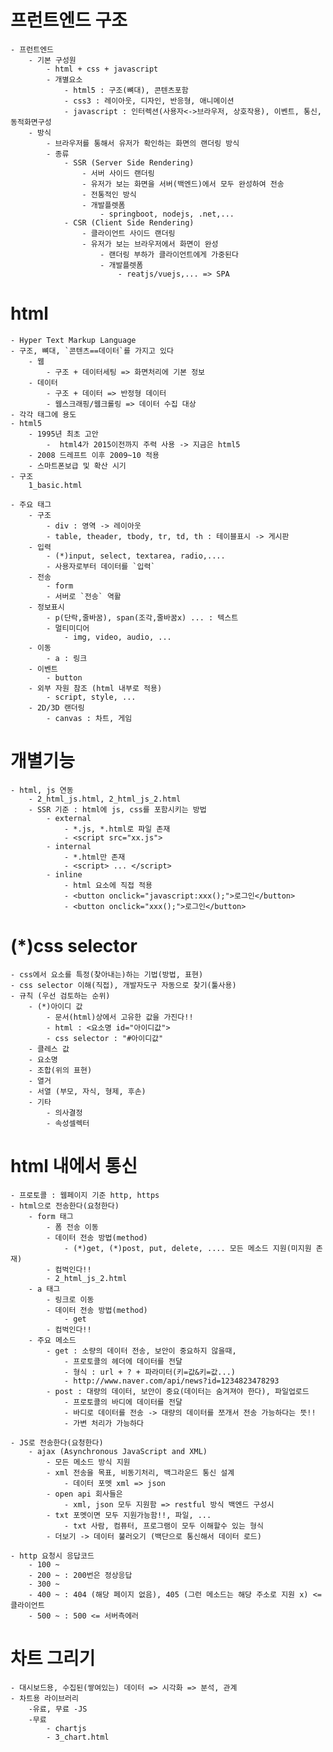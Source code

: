 # 프런트엔드 구조
    - 프런트엔드
        - 기본 구성원
            - html + css + javascript
            - 개별요소
                - html5 : 구조(뼈대), 콘텐츠포함
                - css3 : 레이아웃, 디자인, 반응형, 애니메이션
                - javascript : 인터렉션(사용자<->브라우저, 상호작용), 이벤트, 통신, 동적화면구성
        - 방식
            - 브라우저를 통해서 유저가 확인하는 화면의 랜더링 방식
            - 종류
                - SSR (Server Side Rendering)
                    - 서버 사이드 랜더링
                    - 유저가 보는 화면을 서버(백엔드)에서 모두 완성하여 전송
                    - 전통적인 방식
                    - 개발플렛폼
                        - springboot, nodejs, .net,...
                - CSR (Client Side Rendering)
                    - 클라이언트 사이드 랜더링
                    - 유저가 보는 브라우저에서 화면이 완성
                        - 랜더링 부하가 클라이언트에게 가중된다
                        - 개발플렛폼 
                            - reatjs/vuejs,... => SPA

# html
    - Hyper Text Markup Language
    - 구조, 뼈대, `콘텐츠==데이터`를 가지고 있다
        - 웹
            - 구조 + 데이터세팅 => 화면처리에 기본 정보
        - 데이터
            - 구조 + 데이터 => 반정형 데이터 
            - 웹스크래핑/웹크롤링 => 데이터 수집 대상
    - 각각 태그에 용도
    - html5 
        - 1995년 최초 고안
            -  html4가 2015이전까지 주력 사용 -> 지금은 html5
        - 2008 드레프트 이후 2009~10 적용
        - 스마트폰보급 및 확산 시기
    - 구조
        1_basic.html
    
    - 주요 태그
        - 구조
            - div : 영역 -> 레이아웃
            - table, theader, tbody, tr, td, th : 테이블표시 -> 게시판
        - 입력
            - (*)input, select, textarea, radio,....
            - 사용자로부터 데이터를 `입력`
        - 전송
            - form
            - 서버로 `전송` 역활
        - 정보표시
            - p(단락,줄바꿈), span(조각,줄바꿈x) ... : 텍스트
            - 멀티미디어
                - img, video, audio, ...
        - 이동
            - a : 링크
        - 이벤트
            - button
        - 외부 자원 참조 (html 내부로 적용)
            - script, style, ...
        - 2D/3D 랜더링
            - canvas : 차트, 게임

# 개별기능
    - html, js 연동
        - 2_html_js.html, 2_html_js_2.html
        - SSR 기준 : html에 js, css를 포함시키는 방법
            - external
                - *.js, *.html로 파일 존재
                - <script src="xx.js">
            - internal
                - *.html만 존재
                - <script> ... </script>
            - inline
                - html 요소에 직접 적용
                - <button onclick="javascript:xxx();">로그인</button>
                - <button onclick="xxx();">로그인</button>


# (*)css selector
    - css에서 요소를 특정(찾아내는)하는 기법(방법, 표현)
    - css selector 이해(직접), 개발자도구 자동으로 찾기(툴사용)
    - 규칙 (우선 검토하는 순위)
        - (*)아이디 값
            - 문서(html)상에서 고유한 값을 가진다!!
            - html : <요소명 id="아이디값">
            - css selector : "#아이디값"
        - 클레스 값
        - 요소명
        - 조합(위의 표현)
        - 열거
        - 서열 (부모, 자식, 형제, 후손)
        - 기타 
            - 의사결정
            - 속성셀렉터

# html 내에서 통신
    - 프로토콜 : 웹페이지 기준 http, https
    - html으로 전송한다(요청한다)
        - form 태그
            - 폼 전송 이동
            - 데이터 전송 방법(method)
                - (*)get, (*)post, put, delete, .... 모든 메소드 지원(미지원 존재)
            - 컴벅인다!!
            - 2_html_js_2.html
        - a 태그
            - 링크로 이동
            - 데이터 전송 방법(method)
                - get
            - 컴벅인다!!
        - 주요 메소드   
            - get : 소량의 데이터 전송, 보안이 중요하지 않을때,
                - 프로토콜의 헤더에 데이터를 전달
                - 형식 : url + ? + 파라미터(키=값&키=값...)
                - http://www.naver.com/api/news?id=1234823478293
            - post : 대량의 데이터, 보안이 중요(데이터는 숨겨져야 한다), 파일업로드
                - 프로토콜의 바디에 데이터를 전달
                - 바디로 데이터를 전송 -> 대량의 데이터를 쪼개서 전송 가능하다는 뜻!!
                - 가변 처리가 가능하다 

    - JS로 전송한다(요청한다)
        - ajax (Asynchronous JavaScript and XML)
            - 모든 메소드 방식 지원
            - xml 전송을 목표, 비동기처리, 백그라운드 통신 설계
                - 데이터 포멧 xml => json
            - open api 회사들은 
                - xml, json 모두 지원함 => restful 방식 백엔드 구성시
            - txt 포멧이면 모두 지원가능함!!, 파일, ...
                - txt 사람, 컴퓨터, 프로그램이 모두 이해할수 있는 형식
            - 더보기 -> 데이터 불러오기 (백단으로 통신해서 데이터 로드)

    - http 요청시 응답코드
        - 100 ~
        - 200 ~ : 200번은 정상응답
        - 300 ~
        - 400 ~ : 404 (해당 페이지 없음), 405 (그런 메소드는 해당 주소로 지원 x) <= 클라이언트
        - 500 ~ : 500 <= 서버측에러 

# 차트 그리기
    - 대시보드용, 수집된(쌓여있는) 데이터 => 시각화 => 분석, 관계
    - 차트용 라이브러리
        -유료, 무료 -JS
        -무료
            - chartjs
            - 3_chart.html